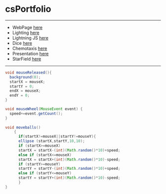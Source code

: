 # csPortfolio
---
* WebPage [here](https://lilgae.github.io/TestWeb/highlight.html)
* Lighting [here](https://lilgae.github.io/lightning2/)
* Lightning JS [here]()
* Dice [here](https://lilgae.github.io/dice3/)
* Chemotaxis [here](https://lilgae.github.io/chemotaxis4/)
* Presentation [here](https://docs.google.com/presentation/d/17_0oXYXVy0iQVyKe2z0SUOL0PAO1ArPBuLYvPWIvUAw/edit#slide=id.g446c206545_0_25)
* StarField [here](https://lilgae.github.io/starfield5/)
---

```Java
void mouseReleased(){
  background(0);
  startX = mouseX;
  startY = 0;
  endX = mouseX;
  endY = 0;
}

void mouseWheel(MouseEvent event) {
  speed+=event.getCount();
}
  
void moveballs()
    {
      if(startX!=mouseX||startY!=mouseY){  
      ellipse (startX,startY,10,10);
      if (startX>=mouseX)
      startX = startX-(int)(Math.random()*10)+speed;
      else if (startX<=mouseX)
      startX = startX+(int)(Math.random()*10)-speed;
      if (startY>=mouseY)
      startY = startY-(int)(Math.random()*10)+speed;
      else if (startY<=mouseY)
      startY = startY+(int)(Math.random()*10)-speed;
      }
}
```
